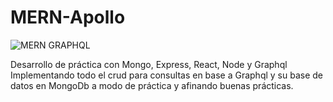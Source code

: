 # MERN-Apollo

![MERN GRAPHQL](https://user-images.githubusercontent.com/78183135/217919896-9732818f-77e9-4378-8c12-75b8af1cc4d6.gif)

Desarrollo de práctica con Mongo, Express, React, Node y Graphql
Implementando todo el crud para consultas en base a Graphql y su base de datos en MongoDb a modo de práctica y afinando buenas prácticas.
